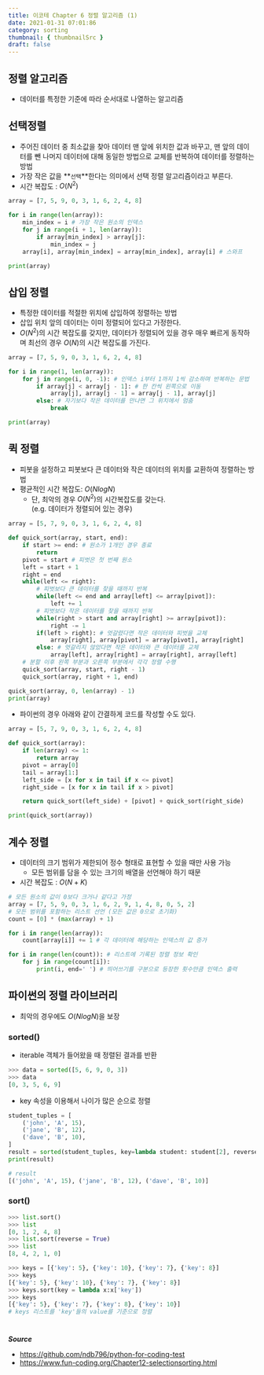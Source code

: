 ```yaml
---
title: 이코테 Chapter 6 정렬 알고리즘 (1)
date: 2021-01-31 07:01:86
category: sorting
thumbnail: { thumbnailSrc }
draft: false
---
```


## 정렬 알고리즘

- 데이터를 특정한 기준에 따라 순서대로 나열하는 알고리즘

## 선택정렬

- 주어진 데이터 중 최소값을 찾아 데이터 맨 앞에 위치한 값과 바꾸고, 맨 앞의 데이터를 뺀 나머지 데이터에 대해 동일한 방법으로 교체를 반복하여 데이터를 정렬하는 방법
- 가장 작은 값을 **`선택`**한다는 의미에서 선택 정렬 알고리즘이라고 부른다.
- 시간 복잡도 : $O(N^2)$

```py
array = [7, 5, 9, 0, 3, 1, 6, 2, 4, 8]

for i in range(len(array)):
    min_index = i # 가장 작은 원소의 인덱스
    for j in range(i + 1, len(array)):
        if array[min_index] > array[j]:
            min_index = j
    array[i], array[min_index] = array[min_index], array[i] # 스와프

print(array)
```

## 삽입 정렬

- 특정한 데이터를 적절한 위치에 삽입하여 정렬하는 방법
- 삽입 위치 앞의 데이터는 이미 정렬되어 있다고 가정한다.
- $O(N^2)$의 시간 복잡도를 갖지만, 데이터가 정렬되어 있을 경우 매우 빠르게 동작하며 최선의 경우 $O(N)$의 시간 복잡도를 가진다.

```py
array = [7, 5, 9, 0, 3, 1, 6, 2, 4, 8]

for i in range(1, len(array)):
    for j in range(i, 0, -1): # 인덱스 i부터 1까지 1씩 감소하며 반복하는 문법
        if array[j] < array[j - 1]: # 한 칸씩 왼쪽으로 이동
            array[j], array[j - 1] = array[j - 1], array[j]
        else: # 자기보다 작은 데이터를 만나면 그 위치에서 멈춤
            break

print(array)
```

## 퀵 정렬

- 피봇을 설정하고 피봇보다 큰 데이터와 작은 데이터의 위치를 교환하여 정렬하는 방법
- 평균적인 시간 복잡도: $O(NlogN)$
  - 단, 최악의 경우 $O(N^2)$의 시간복잡도를 갖는다.  
    (e.g. 데이터가 정렬되어 있는 경우)

```py
array = [5, 7, 9, 0, 3, 1, 6, 2, 4, 8]

def quick_sort(array, start, end):
    if start >= end: # 원소가 1개인 경우 종료
        return
    pivot = start # 피벗은 첫 번째 원소
    left = start + 1
    right = end
    while(left <= right):
        # 피벗보다 큰 데이터를 찾을 때까지 반복
        while(left <= end and array[left] <= array[pivot]):
            left += 1
        # 피벗보다 작은 데이터를 찾을 때까지 반복
        while(right > start and array[right] >= array[pivot]):
            right -= 1
        if(left > right): # 엇갈렸다면 작은 데이터와 피벗을 교체
            array[right], array[pivot] = array[pivot], array[right]
        else: # 엇갈리지 않았다면 작은 데이터와 큰 데이터를 교체
            array[left], array[right] = array[right], array[left]
    # 분할 이후 왼쪽 부분과 오른쪽 부분에서 각각 정렬 수행
    quick_sort(array, start, right - 1)
    quick_sort(array, right + 1, end)

quick_sort(array, 0, len(array) - 1)
print(array)
```

- 파이썬의 경우 아래와 같이 간결하게 코드를 작성할 수도 있다.

```py
array = [5, 7, 9, 0, 3, 1, 6, 2, 4, 8]

def quick_sort(array):
    if len(array) <= 1:
        return array
    pivot = array[0]
    tail = array[1:]
    left_side = [x for x in tail if x <= pivot]
    right_side = [x for x in tail if x > pivot]

    return quick_sort(left_side) + [pivot] + quick_sort(right_side)

print(quick_sort(array))
```

## 계수 정렬

- 데이터의 크기 범위가 제한되어 정수 형태로 표현할 수 있을 때만 사용 가능
  - 모든 범위를 담을 수 있는 크기의 배열을 선언해야 하기 때문
- 시간 복잡도 : $O(N+K)$

```py
# 모든 원소의 값이 0보다 크거나 같다고 가정
array = [7, 5, 9, 0, 3, 1, 6, 2, 9, 1, 4, 8, 0, 5, 2]
# 모든 범위를 포함하는 리스트 선언 (모든 값은 0으로 초기화)
count = [0] * (max(array) + 1)

for i in range(len(array)):
    count[array[i]] += 1 # 각 데이터에 해당하는 인덱스의 값 증가

for i in range(len(count)): # 리스트에 기록된 정렬 정보 확인
    for j in range(count[i]):
        print(i, end=' ') # 띄어쓰기를 구분으로 등장한 횟수만큼 인덱스 출력
```

## 파이썬의 정렬 라이브러리

- 최악의 경우에도 $O(NlogN)$을 보장

### sorted()

- iterable 객체가 들어왔을 때 정렬된 결과를 반환

```py
>>> data = sorted([5, 6, 9, 0, 3])
>>> data
[0, 3, 5, 6, 9]
```

- key 속성을 이용해서 나이가 많은 순으로 정렬

```py
student_tuples = [
    ('john', 'A', 15),
    ('jane', 'B', 12),
    ('dave', 'B', 10),
]
result = sorted(student_tuples, key=lambda student: student[2], reverse = True)
print(result)
```

```py
# result
[('john', 'A', 15), ('jane', 'B', 12), ('dave', 'B', 10)]
```

### sort()

```py
>>> list.sort()
>>> list
[0, 1, 2, 4, 8]
>>> list.sort(reverse = True)
>>> list
[8, 4, 2, 1, 0]
```

```py
>>> keys = [{'key': 5}, {'key': 10}, {'key': 7}, {'key': 8}]
>>> keys
[{'key': 5}, {'key': 10}, {'key': 7}, {'key': 8}]
>>> keys.sort(key = lambda x:x['key'])
>>> keys
[{'key': 5}, {'key': 7}, {'key': 8}, {'key': 10}]
# keys 리스트를 'key'들의 value를 기준으로 정렬
```

#

**_Source_**

- https://github.com/ndb796/python-for-coding-test
- https://www.fun-coding.org/Chapter12-selectionsorting.html
